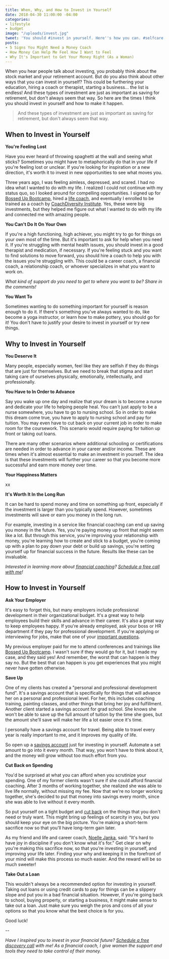 ```yaml
---
title: When, Why, and How to Invest in Yourself
date: 2018-04-30 11:00:00 -04:00
categories:
- lifestyle
- budget
image: "/uploads/invest.jpg"
tweet: 'You should #invest in yourself. Here''s how you can. #selfcare'
posts:
- 5 Signs You Might Need a Money Coach
- How Money Can Help Me Feel How I Want to Feel
- Why It's Important to Get Your Money Right (As a Woman)
---
```


When you hear people talk about investing, you probably think about the stock market and your retirement account. But do you also think about other ways that you can invest in yourself? This could be furthering your education, hiring a coach or therapist, starting a business... the list is endless! And these types of investment are just as important as saving for retirement, but don't always seem that way. So here are the times I think you should invest in yourself and how to make it happen.

>  And these types of investment are just as important as saving for retirement, but don't always seem that way.

## When to Invest in Yourself

**You're Feeling Lost**

Have you ever heard of throwing spaghetti at the wall and seeing what sticks? Sometimes you might have to metaphorically do that in your life if you're feeling lost or unclear. If you're looking for inspiration or a new direction, it's worth it to invest in new opportunities to see what moves you.

Three years ago, I was feeling aimless, depressed, and scared. I had no idea what I wanted to do with my life. I realized I could not continue with my status quo, so I looked around for compelling opportunities. I signed up for [Bossed Up Bootcamp](https://bossedup.org/bootcamp/), hired a [life coach](http://jessicaleighlyons.com/), and eventually I enrolled to be trained as a coach by [CoachDiversity Institute](http://www.coachdiversity.com). Yes, these were big investments, but they helped me figure out what I wanted to do with my life and connected me with amazing people. 

**You Can't Do It On Your Own**

If you're a high functioning, high achiever, you might try to go for things on your own most of the time. But it's important to ask for help when you need it. If you're struggling with mental health issues, you should invest in a good therapist and medication, if necessary. If you're feeling stuck and you want to find solutions to move forward, you should hire a coach to help you with the issues you're struggling with. This could be a career coach, a financial coach, a relationship coach, or whoever specializes in what you want to work on. 

*What kind of support do you need to get to where you want to be? Share in the comments!*

**You Want To**

Sometimes wanting to do something important for yourself is reason enough to do it. If there's something you've always wanted to do, like become a yoga instructor, or learn how to make pottery, you should go for it! You don't have to  justify your desire to invest in yourself or try new things. 

## Why to Invest in Yourself

**You Deserve It**

Many people, especially women, feel like they are selfish if they do things that are just for themselves. But we need to break that stigma and start taking care of ourselves physically, emotionally, intellectually, and professionally. 

**You Have to In Order to Advance**

Say you wake up one day and realize that your dream is to become a nurse and dedicate your life to helping people heal. You can't just apply to be a nurse somewhere, you have to go to nursing school. So in order to make this dream come true, you have to apply to nursing school and pay for tuition. You may even have to cut back on your current job in order to make room for the coursework. This scenario would require paying for tuition up front or taking out loans.

There are many other scenarios where additional schooling or certifications are needed in order to advance in your career and/or income. These are times when it's almost essential to make an investment in yourself. The idea is that these investments will further your career so that you become more successful and earn more money over time.

**Your Happiness Matters**

xx

**It's Worth It In the Long Run**

It can be hard to spend money and time on something up front, especially if the investment is larger than you typically spend. However, sometimes investments will save or earn you money in the long run.

For example, investing in a service like financial coaching can end up saving you money in the future. Yes, you're paying money up front that might seem like a lot. But through this service, you're improving your relationship with money, you're learning how to create and stick to a budget, you're coming up with a plan to pay down your debt or build up savings, you're setting yourself up for financial success in the future. Results like these can be invaluable.

*Interested in learning more about [financial coaching](https://www.maggiegermano.com/coaching/)? [Schedule a free call with me](https://maggiegermanofinancialcoaching.as.me/discovery)!*

## How to Invest in Yourself

**Ask Your Employer**

It's easy to forget this, but many employers include professional development in their organizational budget. It's a great way to help employees build their skills and advance in their career. It's also a great way to keep employees happy. If you're already employed, ask your boss or HR department if they pay for professional development. If you're applying or interviewing for jobs, make that one of your [important questions](https://www.maggiegermano.com/blog/non-salary-perks-you-should-ask-for/).

My previous employer paid for me to attend conferences and trainings like [Bossed Up Bootcamp](http://www.bossedup.org/bootcamp). I wasn't sure if they would go for it, but I made my case, and they said yes! And remember, the worst that can happen is they say no. But the best that can happen is you get experiences that you might never have gotten otherwise.

**Save Up**

One of my clients has created a "personal and professional development fund". It's a savings account that is specifically for things that will advance her on a personal and professional level. For her, this includes coaching training, painting classes, and other things that bring her joy and fulfillment. Another client started a savings account for grad school. She knows she won't be able to save up the full amount of tuition by the time she goes, but the amount she'll save will make her life a lot easier once it's time. 

I personally have a savings account for travel. Being able to travel every year is really important to me, and it improves my quality of life. 

So open up a [savings account](https://www.maggiegermano.com/blog/pay-yourself-first/) just for investing in yourself. Automate a set amount to go into it every month. That way, you won't have to think about it, and the money will grow without too much effort from you. 

**Cut Back on Spending**

You'd be surprised at what you can afford when you scrutinize your spending. One of my former clients wasn't sure if she could afford financial coaching. After 3 months of working together, she realized she was able to live life normally, without missing my fee. Now that we're no longer working together, she's decided to put that money into savings every month, since she was able to live without it every month.

So put yourself on a tight budget and [cut back](https://www.maggiegermano.com/blog/spend-less-money) on the things that you don't need or truly want. This might bring up feelings of scarcity in you, but you should keep your eye on the big picture. You're making a short-term sacrifice now so that you'll have long-term gain later.

As my friend and life and career coach, [Noelle Janka](http://www.noellejanka.com/), said: "It's hard to have joy in discipline if you don't know what it's for." Get clear on why you're making this sacrifice now, so that you're investing in yourself, and improving your life later. Finding your why and keeping it in the forefront of your mind will make this process so much easier. And the reward will be so much sweeter!

**Take Out a Loan**

This wouldn't always be a recommended option for investing in yourself. Taking out loans or using credit cards to pay for things can be a slippery slope and put you in a bad financial situation. However, if you're going back to school, buying property, or starting a business, it might make sense to take out a loan. Just make sure you weigh the pros and cons of all your options so that you know what the best choice is for you.

Good luck!

--

*Have I inspired you to invest in your financial future? [Schedule a free discovery call](https://maggiegermanofinancialcoaching.as.me/discovery) with me! As a financial coach, I give women the support and tools they need to take control of their money.*